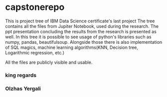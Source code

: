 # capstonerepo

This is project tree of IBM Data Science certificate's last project
The tree contains all the files from Jupiter Notebook, used during the research. The ppt presentation concluding the results from the research is presented as well. 
In this tree it is possible to see usage of python's libraries such as numpy, pandas, beautifulsoup. Alongside those there is also implementation of SQL magics, machine learning algorithms(KNN, Decision tree, Logarithmic regression, etc.)

All the files are publicly visible and usable.

### king regards
### Olzhas Yergali
